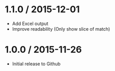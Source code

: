 1.1.0 / 2015-12-01
==================

  * Add Excel output
  * Improve readability (Only show slice of match)

1.0.0 / 2015-11-26
==================

  * Initial release to Github